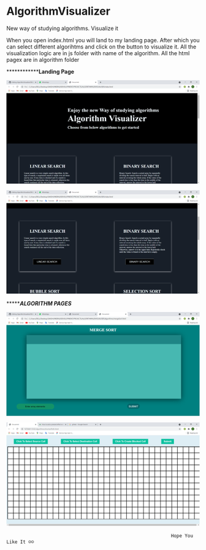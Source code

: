 # AlgorithmVisualizer
New way of studying algorithms. Visualize it

When you open index.html you will land to my landing page. After which you can select different algorihtms and click on the button to visualize it.
All the visualization logic are in js folder with name of the algorithm.
All the html pagex are in algorithm folder

************************************Landing Page************************


<img src="https://github.com/7sakshi7/AlgorithmVisualizer/blob/main/ss/Document%20-%20Google%20Chrome%208_9_2021%202_21_58%20PM.png" alt="7sakshi7" /> </p>
<img src="https://github.com/7sakshi7/AlgorithmVisualizer/blob/main/ss/Document%20-%20Google%20Chrome%208_9_2021%202_22_14%20PM.png" alt="7sakshi7" /> </p>


************************************ALGORITHM PAGES*******************************


<img src="https://github.com/7sakshi7/AlgorithmVisualizer/blob/main/ss/Document%20-%20Google%20Chrome%208_9_2021%202_22_23%20PM.png" /> </p>
<img src="https://github.com/7sakshi7/AlgorithmVisualizer/blob/main/ss/Document%20-%20Google%20Chrome%208_9_2021%205_12_26%20PM.png" /> </p>


                                                                Hope You Like It ☺☺


